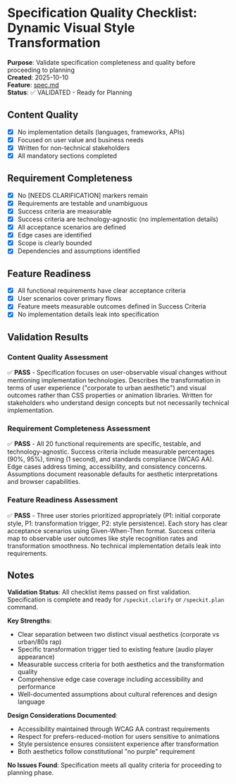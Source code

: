 # Specification Quality Checklist: Dynamic Visual Style Transformation

**Purpose**: Validate specification completeness and quality before proceeding to planning  
**Created**: 2025-10-10  
**Feature**: [spec.md](../spec.md)  
**Status**: ✅ VALIDATED - Ready for Planning

## Content Quality

- [x] No implementation details (languages, frameworks, APIs)
- [x] Focused on user value and business needs
- [x] Written for non-technical stakeholders
- [x] All mandatory sections completed

## Requirement Completeness

- [x] No [NEEDS CLARIFICATION] markers remain
- [x] Requirements are testable and unambiguous
- [x] Success criteria are measurable
- [x] Success criteria are technology-agnostic (no implementation details)
- [x] All acceptance scenarios are defined
- [x] Edge cases are identified
- [x] Scope is clearly bounded
- [x] Dependencies and assumptions identified

## Feature Readiness

- [x] All functional requirements have clear acceptance criteria
- [x] User scenarios cover primary flows
- [x] Feature meets measurable outcomes defined in Success Criteria
- [x] No implementation details leak into specification

## Validation Results

### Content Quality Assessment
✅ **PASS** - Specification focuses on user-observable visual changes without mentioning implementation technologies. Describes the transformation in terms of user experience ("corporate to urban aesthetic") and visual outcomes rather than CSS properties or animation libraries. Written for stakeholders who understand design concepts but not necessarily technical implementation.

### Requirement Completeness Assessment
✅ **PASS** - All 20 functional requirements are specific, testable, and technology-agnostic. Success criteria include measurable percentages (90%, 95%), timing (1 second), and standards compliance (WCAG AA). Edge cases address timing, accessibility, and consistency concerns. Assumptions document reasonable defaults for aesthetic interpretations and browser capabilities.

### Feature Readiness Assessment
✅ **PASS** - Three user stories prioritized appropriately (P1: initial corporate style, P1: transformation trigger, P2: style persistence). Each story has clear acceptance scenarios using Given-When-Then format. Success criteria map to observable user outcomes like style recognition rates and transformation smoothness. No technical implementation details leak into requirements.

## Notes

**Validation Status**: All checklist items passed on first validation. Specification is complete and ready for `/speckit.clarify` or `/speckit.plan` command.

**Key Strengths**:
- Clear separation between two distinct visual aesthetics (corporate vs urban/80s rap)
- Specific transformation trigger tied to existing feature (audio player appearance)
- Measurable success criteria for both aesthetics and the transformation quality
- Comprehensive edge case coverage including accessibility and performance
- Well-documented assumptions about cultural references and design language

**Design Considerations Documented**:
- Accessibility maintained through WCAG AA contrast requirements
- Respect for prefers-reduced-motion for users sensitive to animations
- Style persistence ensures consistent experience after transformation
- Both aesthetics follow constitutional "no purple" requirement

**No Issues Found**: Specification meets all quality criteria for proceeding to planning phase.


